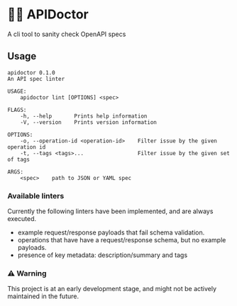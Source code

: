# 👩‍⚕️ APIDoctor

 A cli tool to sanity check OpenAPI specs

## Usage

```
apidoctor 0.1.0
An API spec linter

USAGE:
    apidoctor lint [OPTIONS] <spec>

FLAGS:
    -h, --help       Prints help information
    -V, --version    Prints version information

OPTIONS:
    -o, --operation-id <operation-id>    Filter issue by the given operation id
    -t, --tags <tags>...                 Filter issue by the given set of tags

ARGS:
    <spec>    path to JSON or YAML spec
```

### Available linters

Currently the following linters have been implemented, and are always executed.

- example request/response payloads that fail schema validation.
- operations that have have a request/response schema, but no example payloads.
- presence of key metadata: description/summary and tags

### ⚠️ Warning

This project is at an early development stage, and might not be actively maintained in the future.